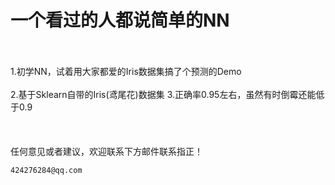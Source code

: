 # 一个看过的人都说简单的NN 

<br/><br/>
1.初学NN，试着用大家都爱的Iris数据集搞了个预测的Demo<br/><br/>
2.基于Sklearn自带的Iris(鸢尾花)数据集 
3.正确率0.95左右，虽然有时倒霉还能低于0.9
<br/><br/>
<br/><br/>
任何意见或者建议，欢迎联系下方邮件联系指正！
```
424276284@qq.com
```
